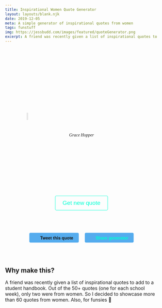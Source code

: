 ```yaml
---
title: Inspirational Women Quote Generator
layout: layouts/blank.njk
date: 2019-12-05
meta: A simple generator of inspirational quotes from women
tags: funstuff
img: https://jessbudd.com/images/featured/quoteGenerator.png
excerpt: A friend was recently given a list of inspirational quotes to add to a student handbook. Out of the 50+ quotes (one for each school week), only two were from women. So I decided to showcase more than 60 quotes from women.
---
```


 <link href="https://fonts.googleapis.com/css?family=Julius+Sans+One|Nanum+Myeongjo&display=block" rel="stylesheet"> 
<div class="quote-generator">
<!-- <h1>{{title}}</h1> -->

<div class="quote__wrapper">
    <blockquote id="quote" class="quote"></blockquote>
    <cite id="author" class="author">Grace Hopper</cite>
</div>

<button class="btn" onclick="getNewQuote()">Get new quote</button>

<div class="share-links">
<a id="tweetQuote" class="btn btn__twitter" target="_blank"  href="">Tweet this quote</a>
<a id ="shareTool" class="btn btn__twitter" target="_blank" href="https://twitter.com/intent/tweet?text=In%20need%20some%20inspiration?%20Check%20out%20this%20Quote%20Generator%20by%20@jessbudd4%20bit.ly/klsjdhfk">Share generator</a>
</div>

<section class="why">

<h2 class="h4">Why make this?</h2>

A friend was recently given a list of inspirational quotes to add to a student handbook. Out of the 50+ quotes (one for each school week), only two were from women. So I decided to showcase more than 60 quotes from women. Also, for funsies 🙂

<!-- <h2 class="h4">Can I see the whole list of quotes?</h2>

Sure, why not.

<button>Generate full list of quotes</button> -->

</section>

</div>

<style>

/* fun stuff styles */
.quote-generator {
  text-align: center;
  padding-top: 100px;
  max-width: 900px;
  margin: 0 auto;
}
.quote__wrapper {
    min-height: 300px;
    padding-top: 72px;
}

blockquote {
    font-size: 2.6rem;
    border-left-width: 5px; 
    padding: 12px 30px;
    line-height: 1.5;
    font-family: 'Nanum Myeongjo', serif;

}
cite {
    font-family: 'Nanum Myeongjo', serif;
}

@media (max-width: 900px) {
    blockquote {
    font-size: 2rem;
    line-height: 1.5;
    }
    cite {
        font-family: 'Nanum Myeongjo', serif;
    }
}

@media (max-width: 600px) {
.quote-generator {
  padding-top: 50px;
}
.quote__wrapper {
    min-height: 300px;
    padding-top: 42px;
            transition: opacity 2s ease-in;
}
  blockquote {
    font-size: 1.6rem;
    }
}

.share-links {
    padding: 50px 0;
}
.why {
    text-align: left;
}
.why p {
    font-size: .975rem;
}
button {
    display: block;
    margin: 0 auto;
}
footer {
    padding-top: 2em;
    padding-bottom: 2em;
}

.btn {
  text-decoration: none;
  background-color: transparent;
  color: #00ffd2;
  border: #00ffd2 1px solid;
  font-size: 1.2rem;
  padding: 12px 24px;
  border-radius: 4px;
  cursor: pointer;
}

.share-links {
    margin-top: 24px;
}
a.btn__twitter {
  font-family: "Helvetica Neue", Verdana, Helvetica, Arial, sans-serif;
display: block;
background-color: #55acee;
transition: opacity 0.2s ease-in, top 0.2s ease-in;
border-radius: 4px;
border: none;
cursor: pointer;
display: inline-block;
font-size: .875rem;
height: 32px;
line-height: 32px;
margin-right: 8px;
margin-left: 8px;
padding: 0px 18px;
font-weight: bold;
}  
a.btn__twitter:before {
    content: url("/images/icons/twitter-white.svg");
    margin-right: 18px;
    position: relative;
    top: 3px;
}
@media (max-width: 600px) {
a.btn__twitter {
    width: 80%;
    margin-top: 12px;
}
}
</style>

<script>
var quote = document.getElementById('quote');
var author = document.getElementById('author');

// update share tool link href
var shareToolText = 'In need of some inspiration? Try this inspirational women quote generator by @jessbudd4 bit.ly/klsjdhfk ';
var shareTool = shareToolText.split(' ').join('%20');
shareTool = "https://twitter.com/intent/tweet?text=" + shareTool.split('"').join('') ;
document.getElementById('shareTool').setAttribute('href', shareTool);

// set tweet quote link href
var credit = '' 
var tweetQuoteText = document.getElementById('tweetQuote');
var tweetQuote = quote.innerHTML.split(' ').join('%20') + '%22%20-%20' + author.innerHTML.split(' ').join('%20');
tweetQuote = "https://twitter.com/intent/tweet?text=\"" + tweetQuote.split('"').join('') + credit;;
tweetQuoteText.setAttribute('href', tweetQuote);


function getNewQuote() {
    if (quotes.length >= 0 ) {
        var randomNumber = Math.floor(Math.random()*(quotes.length));
        quote.innerText = quotes[randomNumber].quote;
        author.innerText = quotes[randomNumber].author;

        //remove quote from array
        quotes.splice(randomNumber,1);

        // update tweet quote link href
        tweetQuote = '';
        tweetQuote = quote.innerHTML.split(' ').join('%20')+ '%22%20-%20' + author.innerHTML.split(' ').join('%20');
        tweetQuote = "https://twitter.com/intent/tweet?text=\"" + tweetQuote.split('"').join('') + credit;
        tweetQuoteText.setAttribute('href', tweetQuote);
    } 
    else {
        quote.innerText = 'That\'s all folks!';
        author.innerText = '';
    }
}


// array of quotes
var quotes = [
{
quote: 'You don\'t manage people, you manage things. You lead people.',
author: 'Grace Hopper',
url: 'https://www.biography.com/scientist/grace-hopper'
},
{
quote: 'It is often easier to ask for forgiveness than to ask for permission.',
author: 'Grace Hopper',
url: 'https://www.biography.com/scientist/grace-hopper'
},
//{
// quote: 'The most dangerous phrase in the language is, \"We\'ve always done it this way.\"',
// author: 'Grace Hopper',
// url: 'https://www.biography.com/scientist/grace-hopper'
// },
{
quote: 'A ship in port is safe, but that is not what ships are for.',
author: 'Grace Hopper',
url: 'whttps://www.biography.com/scientist/grace-hopper'
},
{
quote: 'One accurate measurement is worth a thousand expert opinions.',
author: 'Grace Hopper',
url: 'https://www.biography.com/scientist/grace-hopper'
},
{
quote: 'All great achievements require time.',
author: 'Maya Angelou',
url: ''
},
{
quote: 'If you don\'t like something, change it. If you can\'t change it, change your attitude.',
author: 'Maya Angelou',
url: ''
},
{
quote: 'Nothing will work unless you do.',
author: 'Maya Angelou',
url: ''
},
{
quote: 'Life is what you make it. Always has been, always will be.',
author: 'Eleanor Roosevelt',
url: ''
},
{
quote: 'You don\’t have to be someone special to achieve something amazing. You\’ve just got to have a dream, believe in it and work hard.',
author: 'Jessica Watson',
url: ''
},
{
quote: 'Don\'t feel stupid if you don\'t like what everyone else pretends to love.',
author: 'Emma Watson',
url: ''
},
{
quote: 'When the whole world is silent, even one voice becomes powerful.',
author: 'Malala Yousafzai',
url: ''
},
{
quote: 'The most difficult thing is the decision to act, the rest is merely tenacity.',
author: 'Amelia Earhart',
url: ''
},
{
quote: 'In order to be irreplaceable one must always be different.',
author: 'Coco Chanel',
url: ''
},
{
quote: 'Being confident and believing in your own self-worth is necessary to achieving your potential.',
author: 'Sheryl Sandberg',
url: ''
},
{
quote: 'Done is better than perfect.',
author: 'Sheryl Sandberg',
url: ''
},
// {
// quote: 'Don\'t let anyone rob you of your imagination, your creativity, or your curiosity. It\'s your place in the world; it\'s your life. Go on and do all you can with it, and make it the life you want to live.',
// author: 'Mae Jemison',
// url: 'https://www.space.com/17169-mae-jemison-biography.html'
// },
{
quote: 'I was taught that the way of progress was neither swift nor easy.',
author: 'Marie Curie',
url: 'https://www.brainyquote.com/quotes/marie_curie_383419'
},
{
quote: 'Life need not be easy, provided only that it is not empty.',
author: 'Lise Meitner',
url: 'https://www.goodreads.com/quotes/1336078-life-need-not-be-easy-provided-only-that-it-is'
},
{
quote: 'All sorts of things can happen when you\’re open to new ideas and playing around with things.',
author: 'Stephanie Kwolek',
url: 'http://www2.dupont.com/Kevlar/en_US/assets/downloads/DuPont_Cooper_River_Timeline_Online_Piece_FINAL%20100311.pdf'
},
{
quote: 'As always in life, people want a simple answer...and it\’s always wrong.',
author: 'Susan Greenfield',
url: 'http://extraordinarywls.blogspot.com/2016/01/quote-susan-greenfield.html'
},
{
quote: 'Courage is like a habitus, a habit, a virtue: you get it by courageous acts. It\’s like you learn to swim by swimming. You learn courage by couraging',
author: 'Marie Daly',
url: 'https://www.biography.com/people/marie-m-daly-604034'
},
{
quote: 'The more clearly we can focus our attention on the wonders and realities of the universe about us, the less taste we shall have for destruction.',
author: 'Rachel Carson',
url: 'https://www.americanswhotellthetruth.org/portraits/rachel-carson'
},
{
quote: 'Make the most of yourself by fanning the tiny, inner sparks of possibility into flames of achievement.',
author: 'Golda Meir',
url: 'http://www.goodreads.com/author/quotes/223411.Golda_Meir'
},
{
quote: 'I didn\’t get there by wishing for it or hoping for it, but by working for it.',
author: 'Estée Lauder',
url: ''
},
{
quote: 'Power\’s not given to you. You have to take it.',
author: 'Beyoncé Knowles Carter',
url: ''
},
{
quote: 'The difference between successful people and others is how long they spend time feeling sorry for themselves.',
author: 'Barbara Corcoran',
url: ''
},
{
quote: 'You can waste your lives drawing lines. Or you can live your life crossing them.',
author: 'Shonda Rhimes',
url: ''
},
{
quote: 'I\’d rather regret the things I\’ve done than regret the things I haven\’t done.',
author: 'Lucille Ball',
url: ''
},
{
quote: 'If you don\’t risk anything, you risk even more.',
author: 'Erica Jong',
url: ''
},
{
quote: 'A woman is like a tea bag - you can\'t tell how strong she is until you put her in hot water.',
author: 'Eleanor Roosevelt',
url: ''
},
{
quote: 'If you don\’t like the road you\’re walking, start paving another one.',
author: 'Dolly Parton',
url: ''
},
{
quote: 'One of the secrets to staying young is to always do things you don\’t know how to do, to keep learning.',
author: 'Ruth Reichl',
url: ''
},
{
quote: 'It took me quite a long time to develop a voice, and now that I have it, I am not going to be silent.',
author: 'Madeleine Albright',
url: ''
},
{
quote: 'Step out of the history that is holding you back. Step into the new story you are willing to create.',
author: 'Oprah Winfrey',
url: ''
},
{
quote: 'What you do makes a difference, and you have to decide what kind of difference you want to make.',
author: 'Jane Goodall',
url: ''
},
{
quote: 'I choose to make the rest of my life the best of my life.',
author: 'Louise Hay',
url: ''
},
{
quote: 'The question isn\’t who is going to let me; it\’s who is going to stop me.',
author: 'Ayn Rand',
url: ''
},
{
quote: 'Take criticism seriously, but not personally. If there is truth or merit in the criticism, try to learn from it. Otherwise, let it roll right off you.',
author: 'Hillary Clinton',
url: ''
},
{
quote: 'When we speak we are afraid our words will not be heard or welcomed. But when we are silent, we are still afraid. So it is better to speak.',
author: 'Audre Lorde',
url: ''
},
{
quote: 'Learn from the mistakes of others. You can\’t live long enough to make them all yourself.',
author: 'Eleanor Roosevelt',
url: ''
},
{
quote: 'If you\’re not making some notable mistakes along the way, you\’re certainly not taking enough business and career chances.',
author: 'Sallie Krawcheck',
url: ''
},
{
quote: 'Doubt is a killer. You just have to know who you are and what you stand for.',
author: 'Jennifer Lopez',
url: ''
},
{
quote: 'I am not afraid of storms for I am learning how to sail my ship.',
author: 'Louisa May Alcott',
url: ''
},
{
quote: 'When you feel copied, remember that people can only go where you have already been, they have no idea where you are going next.”',
author: 'Liz Lange',
url: ''
},
{
quote: 'Hold your head and your standards high even as people or circumstances try to pull you down.',
author: 'Tory Johnson',
url: ''
},
{
quote: 'Normal is not something to aspire to, it\’s something to get away from.',
author: 'Jodie Foster',
url: ''
},
{
quote: 'I learned a long time ago that there is something worse than missing the goal, and that\’s not pulling the trigger.',
author: 'Mia Hamm',
url: ''
},
{
quote: 'Owning our story can be hard but not nearly as difficult as spending our lives running from it.',
author: 'Brene Brown',
url: ''
},
{
quote: 'I do not try to dance better than anyone else. I only try to dance better than myself.',
author: 'Arianna Huffington',
url: ''
},
{
quote: 'I\’m always perpetually out of my comfort zone.',
author: 'Tory Burch',
url: ''
},
{
quote: 'If you can\’t go straight ahead, you go around the corner.',
author: 'Cher',
url: ''
},
{
quote: 'If you don\’t get out of the box you’ve been raised in, you won\’t understand how much bigger the world is.”',
author: 'Angelina Jolie',
url: ''
},
{
quote: 'Everyone shines, given the right lighting.',
author: 'Susan Cain',
url: ''
},
{
quote: 'When you embrace your difference, your DNA, your look or heritage or religion or your unusual name, that’s when you start to shine.',
author: 'Bethenny Frankel',
url: ''
},
{
quote: 'You can\’t be that kid standing at the top of the waterslide, overthinking it. You have to go down the chute.',
author: 'Tina Fey  ',
url: ''
},
{
quote: 'If you just set out to be liked, you would be prepared to compromise on anything at any time, and you would achieve nothing.',
author: 'Margaret Thatcher',
url: ''
},
{
quote: 'Don\’t look at your feet to see if you are doing it right. Just dance.',
author: 'Anne Lamott',
url: ''
},
{
quote: 'All careers go up and down like friendships, like marriages, like anything else, and you can’t bat a thousand all the time.',
author: 'Julie Andrews',
url: ''
},
{
quote: 'We do not need magic to change the world, we carry all the power we need inside ourselves already: we have the power to imagine better.',
author: 'J.K. Rowling',
url: ''
},
{
quote: 'Dying seems less sad than having lived too little.',
author: 'Gloria Steinem',
url: ''
},
{
quote: 'Style is a way to say who you are without having to speak.',
author: 'Rachel Zoe',
url: ''
},
{
quote: 'I need to listen well so that I hear what is not said.',
author: 'Thuli Madonsela',
url: ''
},
{
quote: 'Style is a way to say who you are without having to speak.',
author: 'Rachel Zoe',
url: ''
},
{
quote: 'It’s not the absence of fear, it’s overcoming it. Sometimes you’ve got to blast through and have faith.',
author: 'Emma Watson',
url: ''
}
]


getNewQuote();

</script>
